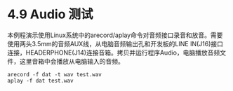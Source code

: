 # 4.9 Audio 测试

本例程演示使用Linux系统中的arecord/aplay命令对音频接口录音和放音。需要使用两头3.5mm的音频AUX线，从电脑音频输出孔和开发板的LINE IN(J16)接口连接，HEADERPHONE(J14)连接音箱。拷贝并运行程序Audio，电脑播放音频文件，这里音箱中会播放从电脑输入的音频。

```
arecord -f dat -t wav test.wav
aplay -f dat test.wav
```
